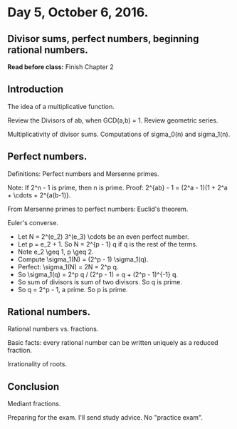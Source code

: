 # Day 5,  October 6, 2016.
## Divisor sums, perfect numbers, beginning rational numbers.

**Read before class:**  Finish Chapter 2

## Introduction

The idea of a multiplicative function.  

Review the Divisors of ab, when GCD(a,b) = 1.
Review geometric series.

Multiplicativity of divisor sums.  Computations of sigma_0(n) and sigma_1(n).

## Perfect numbers.

Definitions:  Perfect numbers and Mersenne primes.

Note:  If 2^n - 1 is prime, then n is prime.
Proof: 2^{ab} - 1 = (2^a - 1)(1 + 2^a + \cdots + 2^{a(b-1)}.

From Mersenne primes to perfect numbers:  Euclid's theorem.

Euler's converse.
* Let N = 2^(e_2) 3^(e_3) \cdots be an even perfect number.
* Let p = e_2 + 1.  So N = 2^{p - 1} q if q is the rest of the terms.
* Note e_2 \geq 1, p \geq 2.
* Compute \sigma_1(N) = (2^p - 1) \sigma_1(q).
* Perfect: \sigma_1(N) = 2N = 2^p q.
* So \sigma_1(q) = 2^p q / (2^p - 1) = q + (2^p - 1)^{-1} q.
* So sum of divisors is sum of two divisors.  So q is prime. 
* So q = 2^p - 1, a prime.  So p is prime.


## Rational numbers.

Rational numbers vs. fractions.

Basic facts:  every rational number can be written uniquely as a reduced fraction.

Irrationality of roots.  

## Conclusion

Mediant fractions.  

Preparing for the exam.  I'll send study advice.  No "practice exam".
